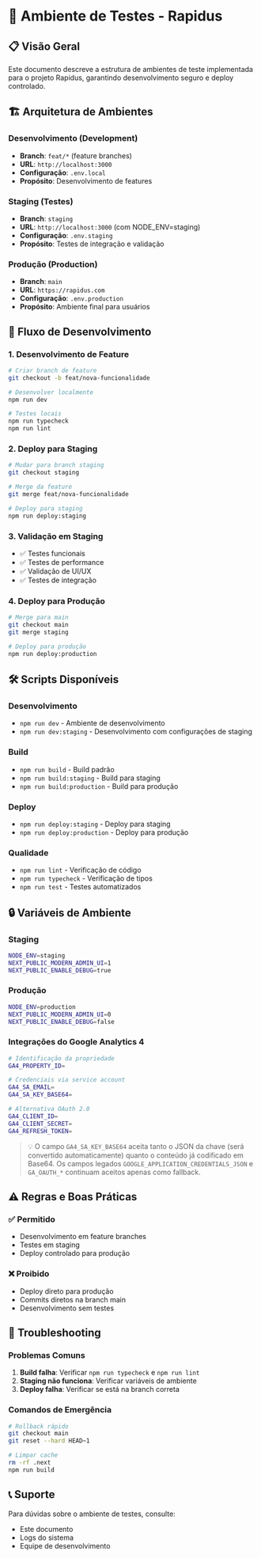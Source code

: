 # 🧪 Ambiente de Testes - Rapidus

## 📋 Visão Geral

Este documento descreve a estrutura de ambientes de teste implementada para o projeto Rapidus, garantindo desenvolvimento seguro e deploy controlado.

## 🏗️ Arquitetura de Ambientes

### **Desenvolvimento (Development)**
- **Branch**: `feat/*` (feature branches)
- **URL**: `http://localhost:3000`
- **Configuração**: `.env.local`
- **Propósito**: Desenvolvimento de features

### **Staging (Testes)**
- **Branch**: `staging`
- **URL**: `http://localhost:3000` (com NODE_ENV=staging)
- **Configuração**: `.env.staging`
- **Propósito**: Testes de integração e validação

### **Produção (Production)**
- **Branch**: `main`
- **URL**: `https://rapidus.com`
- **Configuração**: `.env.production`
- **Propósito**: Ambiente final para usuários

## 🔄 Fluxo de Desenvolvimento

### **1. Desenvolvimento de Feature**
```bash
# Criar branch de feature
git checkout -b feat/nova-funcionalidade

# Desenvolver localmente
npm run dev

# Testes locais
npm run typecheck
npm run lint
```

### **2. Deploy para Staging**
```bash
# Mudar para branch staging
git checkout staging

# Merge da feature
git merge feat/nova-funcionalidade

# Deploy para staging
npm run deploy:staging
```

### **3. Validação em Staging**
- ✅ Testes funcionais
- ✅ Testes de performance
- ✅ Validação de UI/UX
- ✅ Testes de integração

### **4. Deploy para Produção**
```bash
# Merge para main
git checkout main
git merge staging

# Deploy para produção
npm run deploy:production
```

## 🛠️ Scripts Disponíveis

### **Desenvolvimento**
- `npm run dev` - Ambiente de desenvolvimento
- `npm run dev:staging` - Desenvolvimento com configurações de staging

### **Build**
- `npm run build` - Build padrão
- `npm run build:staging` - Build para staging
- `npm run build:production` - Build para produção

### **Deploy**
- `npm run deploy:staging` - Deploy para staging
- `npm run deploy:production` - Deploy para produção

### **Qualidade**
- `npm run lint` - Verificação de código
- `npm run typecheck` - Verificação de tipos
- `npm run test` - Testes automatizados

## 🔒 Variáveis de Ambiente

### **Staging**
```bash
NODE_ENV=staging
NEXT_PUBLIC_MODERN_ADMIN_UI=1
NEXT_PUBLIC_ENABLE_DEBUG=true
```

### **Produção**
```bash
NODE_ENV=production
NEXT_PUBLIC_MODERN_ADMIN_UI=0
NEXT_PUBLIC_ENABLE_DEBUG=false
```

### **Integrações do Google Analytics 4**
```bash
# Identificação da propriedade
GA4_PROPERTY_ID=

# Credenciais via service account
GA4_SA_EMAIL=
GA4_SA_KEY_BASE64=

# Alternativa OAuth 2.0
GA4_CLIENT_ID=
GA4_CLIENT_SECRET=
GA4_REFRESH_TOKEN=
```
> 💡 O campo `GA4_SA_KEY_BASE64` aceita tanto o JSON da chave (será convertido automaticamente)
> quanto o conteúdo já codificado em Base64. Os campos legados `GOOGLE_APPLICATION_CREDENTIALS_JSON`
> e `GA_OAUTH_*` continuam aceitos apenas como fallback.

## ⚠️ Regras e Boas Práticas

### **✅ Permitido**
- Desenvolvimento em feature branches
- Testes em staging
- Deploy controlado para produção

### **❌ Proibido**
- Deploy direto para produção
- Commits diretos na branch main
- Desenvolvimento sem testes

## 🚨 Troubleshooting

### **Problemas Comuns**
1. **Build falha**: Verificar `npm run typecheck` e `npm run lint`
2. **Staging não funciona**: Verificar variáveis de ambiente
3. **Deploy falha**: Verificar se está na branch correta

### **Comandos de Emergência**
```bash
# Rollback rápido
git checkout main
git reset --hard HEAD~1

# Limpar cache
rm -rf .next
npm run build
```

## 📞 Suporte

Para dúvidas sobre o ambiente de testes, consulte:
- Este documento
- Logs do sistema
- Equipe de desenvolvimento




